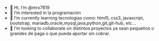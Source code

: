 - 👋 Hi, I’m @mrx7819
- 👀 I’m interested in  la programación
- 🌱 I’m currently learning  tecnologias como: html5, css3, javascript, bootstrap, mariadb,oracle,mysql,java,python,git,git-hub,  etc...
- 💞️ I’m looking to collaborate on  distintos proyectos ya sean  pequeños o grandes de paga o que pueda aportar sin cobrar.
